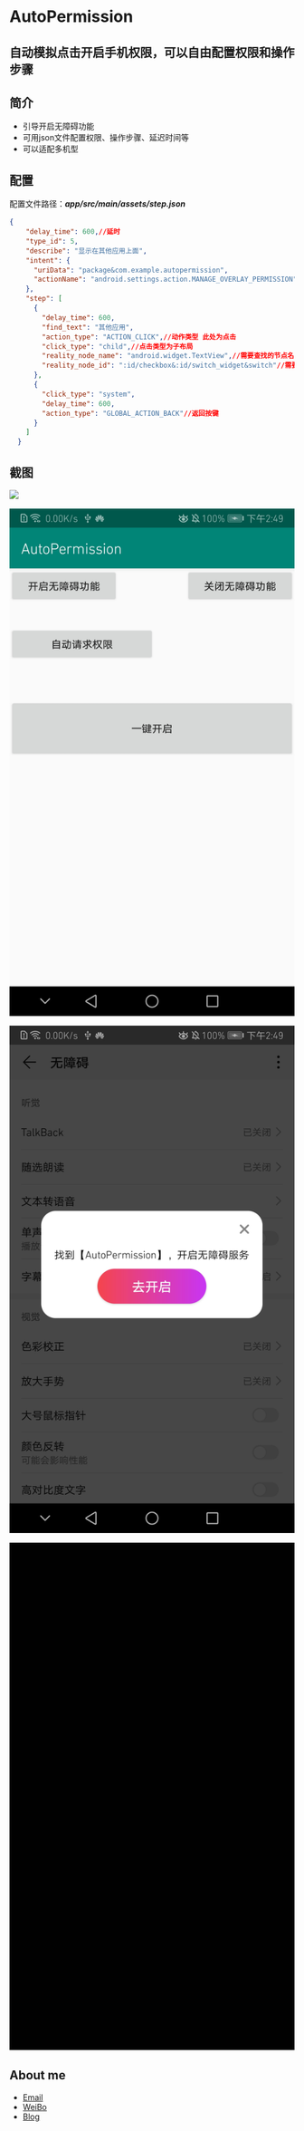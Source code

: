 #  AutoPermission
## **自动模拟点击开启手机权限，可以自由配置权限和操作步骤**

## **简介**
- 引导开启无障碍功能
- 可用json文件配置权限、操作步骤、延迟时间等
- 可以适配多机型

## **配置**

配置文件路径：***app/src/main/assets/step.json***

```json
{
    "delay_time": 600,//延时
    "type_id": 5,
    "describe": "显示在其他应用上面",
    "intent": {
      "uriData": "package&com.example.autopermission",
      "actionName": "android.settings.action.MANAGE_OVERLAY_PERMISSION"//需要打开的设置界面action
    },
    "step": [
      {
        "delay_time": 600,
        "find_text": "其他应用",
        "action_type": "ACTION_CLICK",//动作类型 此处为点击
        "click_type": "child",//点击类型为子布局
        "reality_node_name": "android.widget.TextView",//需要查找的节点名字
        "reality_node_id": ":id/checkbox&:id/switch_widget&switch"//需要查找的节点id 使用&符号可以匹配多种类型（不同手机可能id不同）
      },
      {
        "click_type": "system",
        "delay_time": 600,
        "action_type": "GLOBAL_ACTION_BACK"//返回按键
      }
    ]
  }
```
## **截图**

![](./picture1.gif)

![](./picture4.jpg)

![](./picture3.jpg)

![](./picture2.gif)


## **About me**
* [Email](LYYX@outlook.com)
* [WeiBo](http://weibo.com/liuyang6)
* [Blog](http://blog.csdn.net/ly502541243)
